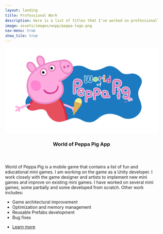 ```yaml
---
layout: landing
title: Professional Work
description: Here is a list of titles that I've worked on professionally.
image: assets/images/wopp/peppa-logo.png
nav-menu: true
show_tile: true
---
```


<!-- Main -->
<div id="main">

<!-- Two -->
<section id="two" class="spotlights">
	<section>
		<a href="https://www.peppapig.com/world-of-peppa-pig/" class="image">
			<img src="../assets/images/wopp/peppa-logo.png" alt="" data-position="center center" />
		</a>
		<div class="content">
			<div class="inner">
				<header class="major">
					<h3>World of Peppa Pig App</h3>
				</header>
				<p>World of Peppa Pig is a mobile game that contains a list of fun and educational mini games. I am working on the game as a Unity developer. I work closely with the game designer and artists to implement new mini games and improve on existing mini games. I have worked on several mini games, some partially and some developed from scratch.
				 Other work includes:</p>
				<ul>
					<li>Game architectural improvement</li>
					<li>Optimization and memory management</li>
					<li>Reusable Prefabs development</li>
					<li>Bug fixes</li>
				</ul>
				<ul class="actions">
					<li><a href="https://www.peppapig.com/world-of-peppa-pig/" class="button">Learn more</a></li>
				</ul>
			</div>
		</div>
	</section>
</section>
